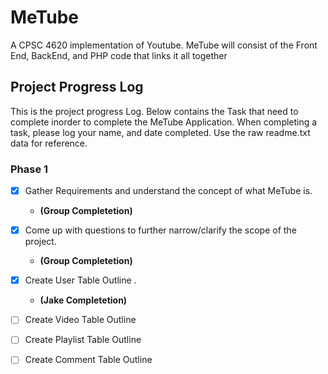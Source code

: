 # MeTube
A CPSC 4620 implementation of Youtube. MeTube will consist of the Front End, BackEnd, and PHP code that links it all together



## Project Progress Log
This is the project progress Log. Below contains the Task that need to complete inorder to complete the MeTube Application. When completing a task, please log your name, and date completed. Use the raw readme.txt data for reference. 


### Phase 1
* [x] Gather Requirements and understand the concept of what MeTube is. 
  - **(Group Completetion)**
* [x] Come up with questions to further narrow/clarify the scope of the project. 
  - **(Group Completetion)** 
* [x] Create User Table Outline .  
  - **(Jake Completetion)**
* [ ] Create Video Table Outline
* [ ] Create Playlist Table Outline
* [ ] Create Comment Table Outline


